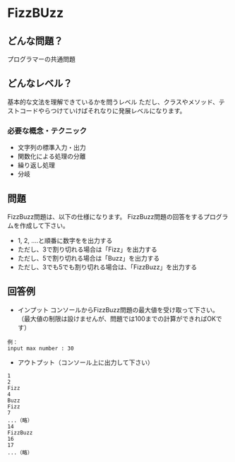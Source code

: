 # FizzBUzz

## どんな問題？

プログラマーの共通問題

## どんなレベル？

基本的な文法を理解できているかを問うレベル
ただし、クラスやメソッド、テストコードやらつけていけばそれなりに発展レベルになります。

### 必要な概念・テクニック
- 文字列の標準入力・出力
- 関数化による処理の分離
- 繰り返し処理
- 分岐

## 問題

FizzBuzz問題は、以下の仕様になります。
FizzBuzz問題の回答をするプログラムを作成して下さい。

- 1, 2, ....と順番に数字をを出力する
- ただし、3で割り切れる場合は「Fizz」を出力する
- ただし、5で割り切れる場合は「Buzz」を出力する
- ただし、3でも5でも割り切れる場合は、「FizzBuzz」を出力する

## 回答例

- インプット
コンソールからFizzBuzz問題の最大値を受け取って下さい。
（最大値の制限は設けませんが、問題では100までの計算ができればOKです）

```
例：
input max number : 30
```

- アウトプット（コンソール上に出力して下さい）
```
1
2
Fizz
4
Buzz
Fizz
7
...（略）
14
FizzBuzz
16
17
...（略）
```
